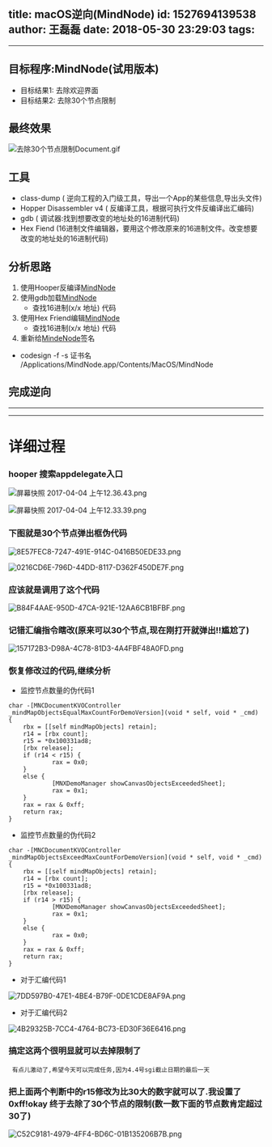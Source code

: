 title: macOS逆向(MindNode)
id: 1527694139538
author: 王磊磊
date: 2018-05-30 23:29:03
tags:
---
---


## 目标程序:MindNode(试用版本)
- 目标结果1:	去除欢迎界面
- 目标结果2:	去除30个节点限制

## 最终效果



![去除30个节点限制Document.gif](http://upload-images.jianshu.io/upload_images/1855222-b49b3c05fe0ae5a1.gif?imageMogr2/auto-orient/strip)

## 工具 

-  class-dump ( 逆向工程的入门级工具，导出一个App的某些信息,导出头文件)	
-  Hopper Disassembler v4	( 反编译工具，根据可执行文件反编译出汇编码)
-  gdb ( 调试器:找到想要改变的地址处的16进制代码)
- Hex Fiend (16进制文件编辑器，要用这个修改原来的16进制文件。改变想要改变的地址处的16进制代码)


## 分析思路

1. 使用Hooper反编译[MindNode]()
2. 使用gdb加载[MindNode]() 
	- 查找16进制(x/x 地址) 代码
3. 使用Hex Friend编辑[MindNode]()
   - 查找16进制(x/x 地址) 代码
4. 重新给[MindeNode]()签名 
  - codesign -f -s 证书名 /Applications/MindNode.app/Contents/MacOS/MindNode

## 完成逆向
---
---

# 详细过程


### hooper 搜索appdelegate入口

![屏幕快照 2017-04-04 上午12.36.43.png](http://upload-images.jianshu.io/upload_images/1855222-bd76379af637584b.png?imageMogr2/auto-orient/strip%7CimageView2/2/w/1240)


![屏幕快照 2017-04-04 上午12.33.39.png](http://upload-images.jianshu.io/upload_images/1855222-485f2e02f0572a98.png?imageMogr2/auto-orient/strip%7CimageView2/2/w/1240)

### 下图就是30个节点弹出框伪代码
![8E57FEC8-7247-491E-914C-0416B50EDE33.png](http://upload-images.jianshu.io/upload_images/1855222-10d07a464a2f6c3a.png?imageMogr2/auto-orient/strip%7CimageView2/2/w/1240)


![0216CD6E-796D-44DD-8117-D362F450DE7F.png](http://upload-images.jianshu.io/upload_images/1855222-91dd7aa66011e71a.png?imageMogr2/auto-orient/strip%7CimageView2/2/w/1240)

### 应该就是调用了这个代码


![B84F4AAE-950D-47CA-921E-12AA6CB1BFBF.png](http://upload-images.jianshu.io/upload_images/1855222-0b1bdc71d1cf8ce8.png?imageMogr2/auto-orient/strip%7CimageView2/2/w/1240)


### 记错汇编指令瞎改(原来可以30个节点,现在刚打开就弹出!!尴尬了)

![157172B3-D98A-4C78-81D3-4A4FBF48A0FD.png](http://upload-images.jianshu.io/upload_images/1855222-fe3a87682366a21c.png?imageMogr2/auto-orient/strip%7CimageView2/2/w/1240)
### 恢复修改过的代码,继续分析
- 监控节点数量的伪代码1
```
char -[MNCDocumentKVOController _mindMapObjectsEqualMaxCountForDemoVersion](void * self, void * _cmd) {
    rbx = [[self mindMapObjects] retain];
    r14 = [rbx count];
    r15 = *0x100331ad8;
    [rbx release];
    if (r14 < r15) {
            rax = 0x0;
    }
    else {
            [MNXDemoManager showCanvasObjectsExceededSheet];
            rax = 0x1;
    }
    rax = rax & 0xff;
    return rax;
}
```
- 监控节点数量的伪代码2

```
char -[MNCDocumentKVOController _mindMapObjectsExceedMaxCountForDemoVersion](void * self, void * _cmd) {
    rbx = [[self mindMapObjects] retain];
    r14 = [rbx count];
    r15 = *0x100331ad8;
    [rbx release];
    if (r14 > r15) {
            [MNXDemoManager showCanvasObjectsExceededSheet];
            rax = 0x1;
    }
    else {
            rax = 0x0;
    }
    rax = rax & 0xff;
    return rax;
}
```
+ 对于汇编代码1

![7DD597B0-47E1-4BE4-B79F-0DE1CDE8AF9A.png](http://upload-images.jianshu.io/upload_images/1855222-1343adc4cd60cc89.png?imageMogr2/auto-orient/strip%7CimageView2/2/w/1240)
+ 对于汇编代码2

![4B29325B-7CC4-4764-BC73-ED30F36E6416.png](http://upload-images.jianshu.io/upload_images/1855222-7512123cf7cd866c.png?imageMogr2/auto-orient/strip%7CimageView2/2/w/1240)


### 搞定这两个很明显就可以去掉限制了
``` 有点儿激动了,希望今天可以完成任务,因为4.4号sgi截止日期的最后一天```

### 把上面两个判断中的r15修改为比30大的数字就可以了.我设置了0xff!okay 终于去除了30个节点的限制(数一数下面的节点数肯定超过30了)
![C52C9181-4979-4FF4-BD6C-01B135206B7B.png](http://upload-images.jianshu.io/upload_images/1855222-693ef2ce01e4adaa.png?imageMogr2/auto-orient/strip%7CimageView2/2/w/1240)